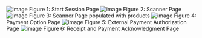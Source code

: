 ![image](https://user-images.githubusercontent.com/57328992/202962120-9ae70ad1-50f0-4b55-91d0-76ed4fc0687e.png)
Figure 1: Start Session Page
![image](https://user-images.githubusercontent.com/57328992/202962167-25c5fc22-9d8a-4589-ba11-d34d60e2c6cf.png)
Figure 2: Scanner Page
![image](https://user-images.githubusercontent.com/57328992/202962208-5411ab67-0785-46d4-9844-d778fcce6275.png)
Figure 3: Scanner Page populated with products
![image](https://user-images.githubusercontent.com/57328992/202962256-47b71a25-7745-4a73-8e66-3e3c8bec6592.png)
Figure 4: Payment Option Page
![image](https://user-images.githubusercontent.com/57328992/202962315-099dc46d-761a-4bcc-8df5-d4098ab4e0d1.png)
Figure 5: External Payment Authorization Page
![image](https://user-images.githubusercontent.com/57328992/202963193-606ee04e-0b4f-4ab5-a32d-3314ac455e5a.png)
Figure 6: Receipt and Payment Acknowledgment Page
